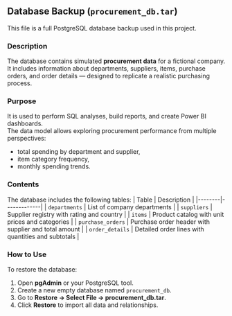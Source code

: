 ## Database Backup (`procurement_db.tar`)

This file is a full PostgreSQL database backup used in this project.

### Description
The database contains simulated **procurement data** for a fictional company.  
It includes information about departments, suppliers, items, purchase orders, and order details — designed to replicate a realistic purchasing process.

### Purpose
It is used to perform SQL analyses, build reports, and create Power BI dashboards.  
The data model allows exploring procurement performance from multiple perspectives:
- total spending by department and supplier,
- item category frequency,
- monthly spending trends.

### Contents
The database includes the following tables:
| Table | Description |
|--------|-------------|
| `departments` | List of company departments |
| `suppliers` | Supplier registry with rating and country |
| `items` | Product catalog with unit prices and categories |
| `purchase_orders` | Purchase order header with supplier and total amount |
| `order_details` | Detailed order lines with quantities and subtotals |

### How to Use
To restore the database:
1. Open **pgAdmin** or your PostgreSQL tool.
2. Create a new empty database named `procurement_db`.
3. Go to **Restore → Select File → procurement_db.tar**.
4. Click **Restore** to import all data and relationships.
